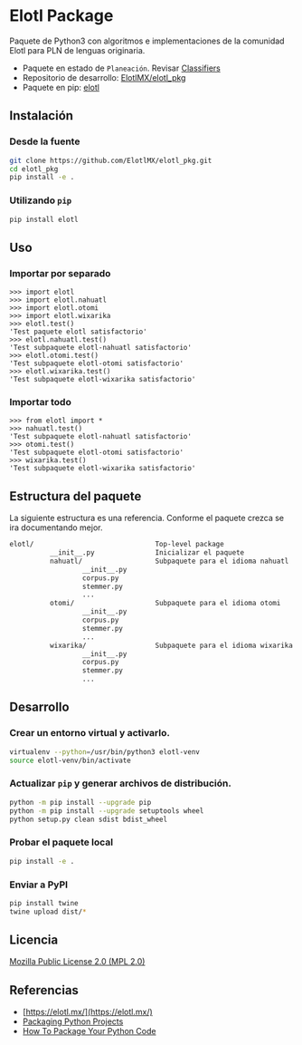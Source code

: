 # Elotl Package

Paquete de Python3 con algoritmos e implementaciones de la comunidad Elotl para
PLN de lenguas originaria.

- Paquete en estado de `Planeación`. Revisar [Classifiers](https://pypi.org/classifiers/)
- Repositorio de desarrollo: [ElotlMX/elotl_pkg](https://github.com/ElotlMX/elotl_pkg)
- Paquete en pip: [elotl](https://pypi.org/project/elotl/)

## Instalación

### Desde la fuente

```bash
git clone https://github.com/ElotlMX/elotl_pkg.git
cd elotl_pkg
pip install -e .
```

### Utilizando `pip`

```bash
pip install elotl
```

## Uso

### Importar por separado

```python3
>>> import elotl
>>> import elotl.nahuatl
>>> import elotl.otomi
>>> import elotl.wixarika
>>> elotl.test()
'Test paquete elotl satisfactorio'
>>> elotl.nahuatl.test()
'Test subpaquete elotl-nahuatl satisfactorio'
>>> elotl.otomi.test()
'Test subpaquete elotl-otomi satisfactorio'
>>> elotl.wixarika.test()
'Test subpaquete elotl-wixarika satisfactorio'
```

### Importar todo

```python3
>>> from elotl import *
>>> nahuatl.test()
'Test subpaquete elotl-nahuatl satisfactorio'
>>> otomi.test()
'Test subpaquete elotl-otomi satisfactorio'
>>> wixarika.test()
'Test subpaquete elotl-wixarika satisfactorio'
```

## Estructura del paquete

La siguiente estructura es una referencia. Conforme el paquete crezca se ira
documentando mejor.

```bash
elotl/                              Top-level package
          __init__.py               Inicializar el paquete
          nahuatl/                  Subpaquete para el idioma nahuatl
                  __init__.py
                  corpus.py
                  stemmer.py
                  ...
          otomi/                    Subpaquete para el idioma otomi
                  __init__.py
                  corpus.py
                  stemmer.py
                  ...
          wixarika/                 Subpaquete para el idioma wixarika
                  __init__.py
                  corpus.py
                  stemmer.py
                  ...
```

## Desarrollo

### Crear un entorno virtual y activarlo.

```bash
virtualenv --python=/usr/bin/python3 elotl-venv
source elotl-venv/bin/activate
```
### Actualizar `pip` y generar archivos de distribución.

```bash
python -m pip install --upgrade pip
python -m pip install --upgrade setuptools wheel
python setup.py clean sdist bdist_wheel
```

### Probar el paquete local

```bash
pip install -e .
```

### Enviar a PyPI

```bash
pip install twine
twine upload dist/*
```

## Licencia

[Mozilla Public License 2.0 (MPL 2.0)](./LICENSE)

## Referencias

- [https://elotl.mx/](https://elotl.mx/)
- [Packaging Python Projects](https://packaging.python.org/tutorials/packaging-projects/)
- [How To Package Your Python Code](https://python-packaging.readthedocs.io/en/latest/minimal.html)
